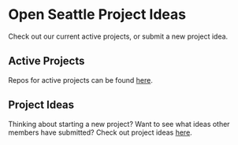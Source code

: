 # Open Seattle Project Ideas
Check out our current active projects, or submit a new project idea.

## Active Projects
Repos for active projects can be found [here](https://github.com/openseattle). 

## Project Ideas 
Thinking about starting a new project? Want to see what ideas other members have submitted? Check out project ideas [here](https://github.com/openseattle/project-ideas/issues).
